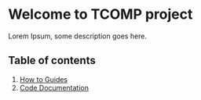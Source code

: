 # Welcome to TCOMP project

Lorem Ipsum, some description goes here.

## Table of contents

1. [How to Guides](how-to-guides.md)
2. [Code Documentation](code-docs.md)


